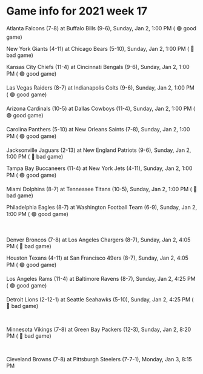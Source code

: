 # Game info for 2021 week 17

Atlanta Falcons (7-8) at Buffalo Bills (9-6), Sunday, Jan 2, 1:00 PM (	:green_circle: good game)

New York Giants (4-11) at Chicago Bears (5-10), Sunday, Jan 2, 1:00 PM (	:red_circle: bad game)

Kansas City Chiefs (11-4) at Cincinnati Bengals (9-6), Sunday, Jan 2, 1:00 PM (	:green_circle: good game)

Las Vegas Raiders (8-7) at Indianapolis Colts (9-6), Sunday, Jan 2, 1:00 PM (	:green_circle: good game)

Arizona Cardinals (10-5) at Dallas Cowboys (11-4), Sunday, Jan 2, 1:00 PM (	:green_circle: good game)

Carolina Panthers (5-10) at New Orleans Saints (7-8), Sunday, Jan 2, 1:00 PM (	:green_circle: good game)

Jacksonville Jaguars (2-13) at New England Patriots (9-6), Sunday, Jan 2, 1:00 PM (	:red_circle: bad game)

Tampa Bay Buccaneers (11-4) at New York Jets (4-11), Sunday, Jan 2, 1:00 PM (	:green_circle: good game)

Miami Dolphins (8-7) at Tennessee Titans (10-5), Sunday, Jan 2, 1:00 PM (	:red_circle: bad game)

Philadelphia Eagles (8-7) at Washington Football Team (6-9), Sunday, Jan 2, 1:00 PM (	:green_circle: good game)


<br/>

Denver Broncos (7-8) at Los Angeles Chargers (8-7), Sunday, Jan 2, 4:05 PM (	:red_circle: bad game)

Houston Texans (4-11) at San Francisco 49ers (8-7), Sunday, Jan 2, 4:05 PM (	:green_circle: good game)

Los Angeles Rams (11-4) at Baltimore Ravens (8-7), Sunday, Jan 2, 4:25 PM (	:green_circle: good game)

Detroit Lions (2-12-1) at Seattle Seahawks (5-10), Sunday, Jan 2, 4:25 PM (	:red_circle: bad game)


<br/>

Minnesota Vikings (7-8) at Green Bay Packers (12-3), Sunday, Jan 2, 8:20 PM (	:red_circle: bad game)


<br/>

Cleveland Browns (7-8) at Pittsburgh Steelers (7-7-1), Monday, Jan 3, 8:15 PM

